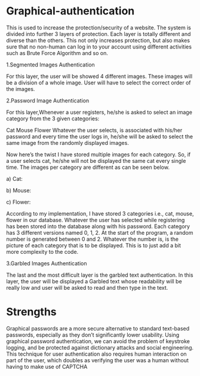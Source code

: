# Graphical-authentication

This is used to increase the protection/security of a website. The system is divided into further 3 layers of protection. Each layer is totally different and diverse than the others. This not only increases protection, but also makes sure that no non-human can log in to your account using different activities such as Brute Force Algorithm and so on.

1.Segmented Images Authentication

For this layer, the user will be showed 4 different images. These images will be a division of a whole image. User will have to select the correct order of the images.




2.Password Image Authentication

For this layer,Whenever a user registers, he/she is asked to select an image category from the 3 given categories:

Cat
Mouse
Flower
Whatever the user selects, is associated with his/her password and every time the user logs in, he/she will be asked to select the same image from the randomly displayed images.

Now here’s the twist I have stored multiple images for each category. So, if a user selects cat, he/she will not be displayed the same cat every single time. The images per category are different as can be seen below.

a) Cat:



b) Mouse:



c) Flower:



According to my  implementation, I have stored 3 categories i.e., cat, mouse, flower in our database. Whatever the user has selected while registering has been stored into the database along with his password. Each category has 3 different versions named 0, 1, 2. At the start of the program, a random number is generated between 0 and 2. Whatever the number is, is the picture of each category that is to be displayed. This is to just add a bit more complexity to the code.



3.Garbled Images Authentication

The last and the most difficult layer is the garbled text authentication. In this layer, the user will be displayed a Garbled text whose readability will be really low and user will be asked to read and then type in the text. 


# Strengths
Graphical passwords are a more secure alternative to standard text-based passwords, especially as they don’t significantly lower usability. Using graphical password authentication, we can avoid the problem of keystroke logging, and be protected against dictionary attacks and social engineering. This technique for user authentication also requires human interaction on part of the user, which doubles as verifying the user was a human without having to make use of CAPTCHA 

